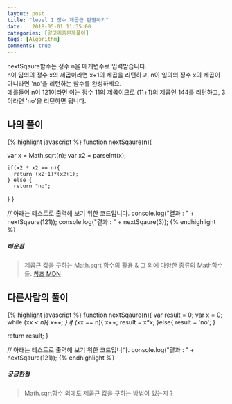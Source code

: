 ```yaml
---
layout: post
title: "level 1 정수 제곱근 판별하기"
date:   2018-05-01 11:35:00
categories: [알고리즘문제풀이]
tags: [Algorithm]
comments: true
---
```

nextSqaure함수는 정수 n을 매개변수로 입력받습니다.  
n이 임의의 정수 x의 제곱이라면 x+1의 제곱을 리턴하고, n이 임의의 정수 x의 제곱이 아니라면 'no'을 리턴하는 함수를 완성하세요.  
예를들어 n이 121이라면 이는 정수 11의 제곱이므로 (11+1)의 제곱인 144를 리턴하고, 3이라면 'no'을 리턴하면 됩니다.  
<!--more-->  
## 나의 풀이  
{% highlight javascript %}
function nextSqaure(n){
  
  var x = Math.sqrt(n);
  var x2 = parseInt(x);
  
    if(x2 * x2 == n){
      return (x2+1)*(x2+1);
    } else {
      return "no";
  }
}

// 아래는 테스트로 출력해 보기 위한 코드입니다.
console.log("결과 : " + nextSqaure(121));
console.log("결과 : " + nextSqaure(3));
{% endhighlight %}
  
##### 배운점  
> 제곱근 값을 구하는 Math.sqrt 함수의 활용 & 그 외에 다양한 종류의 Math함수들.
[참조 MDN](https://developer.mozilla.org/ko/docs/Web/JavaScript/Reference/Global_Objects/Math/sqrt)
  
## 다른사람의 풀이  
  
{% highlight javascript %}
function nextSqaure(n){
  var result = 0;
  var x = 0;
  while (x*x < n){
    x++;
  }
  if (x*x == n){
    x++;
    result = x*x; 
  }else{
    result = 'no';
  }

  return result;
}

// 아래는 테스트로 출력해 보기 위한 코드입니다.
console.log("결과 : " + nextSqaure(121));
{% endhighlight %}
  
##### 궁금한점  
> Math.sqrt함수 외에도 제곱근 값을 구하는 방법이 있는지 ?  
